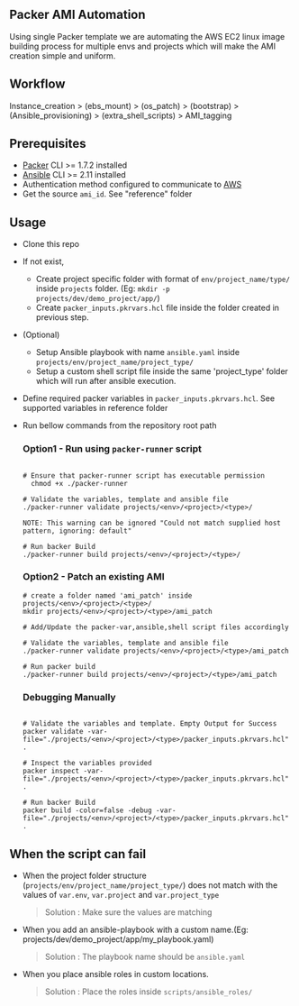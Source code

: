 ## Packer AMI Automation
Using single Packer template we are automating the AWS EC2 linux image building process for multiple envs and projects which will make the AMI creation simple and uniform. 

## Workflow
Instance_creation > (ebs_mount) > (os_patch) > (bootstrap) > (Ansible_provisioning) > (extra_shell_scripts) > AMI_tagging

## Prerequisites

* [Packer](http://www.packer.io) CLI >= 1.7.2 installed
* [Ansible](https://docs.ansible.com/ansible/latest/installation_guide/intro_installation.html) CLI >= 2.11 installed
* Authentication method configured to communicate to [AWS](https://www.packer.io/docs/builders/amazon#authentication)
* Get the source `ami_id`. See "reference" folder


## Usage

* Clone this repo
* If not exist,
  - Create project specific folder with format of `env/project_name/type/` inside `projects` folder.
  (Eg: `mkdir -p projects/dev/demo_project/app/`)
  - Create `packer_inputs.pkrvars.hcl` file inside the folder created in previous step.
* (Optional) 
  - Setup Ansible playbook with name `ansible.yaml` inside `projects/env/project_name/project_type/`
  - Setup a custom shell script file inside the same 'project_type' folder which will run after ansible execution.
* Define required packer variables in `packer_inputs.pkrvars.hcl`. See supported variables in reference folder
* Run bellow commands from the repository root path
  ### Option1 - Run using `packer-runner` script
  ```

  # Ensure that packer-runner script has executable permission
    chmod +x ./packer-runner

  # Validate the variables, template and ansible file
  ./packer-runner validate projects/<env>/<project>/<type>/

  NOTE: This warning can be ignored "Could not match supplied host pattern, ignoring: default"

  # Run backer Build
  ./packer-runner build projects/<env>/<project>/<type>/

  ```
  ### Option2 - Patch an existing AMI
  ```
  # create a folder named 'ami_patch' inside projects/<env>/<project>/<type>/
  mkdir projects/<env>/<project>/<type>/ami_patch
  
  # Add/Update the packer-var,ansible,shell script files accordingly

  # Validate the variables, template and ansible file
  ./packer-runner validate projects/<env>/<project>/<type>/ami_patch
  
  # Run packer build
  ./packer-runner build projects/<env>/<project>/<type>/ami_patch
  ```

  ### Debugging Manually
  ```

  # Validate the variables and template. Empty Output for Success
  packer validate -var-file="./projects/<env>/<project>/<type>/packer_inputs.pkrvars.hcl" .

  # Inspect the variables provided
  packer inspect -var-file="./projects/<env>/<project>/<type>/packer_inputs.pkrvars.hcl" .

  # Run backer Build
  packer build -color=false -debug -var-file="./projects/<env>/<project>/<type>/packer_inputs.pkrvars.hcl" .

  ```


## When the script can fail

* When the project folder structure (`projects/env/project_name/project_type/`) does not match with the values of `var.env`, `var.project` and `var.project_type`
  >Solution : Make sure the values are matching

* When you add an ansible-playbook with a custom name.(Eg: projects/dev/demo_project/app/my_playbook.yaml)
  >Solution : The playbook name should be `ansible.yaml`

* When you place ansible roles in custom locations.
  >Solution : Place the roles inside `scripts/ansible_roles/`
